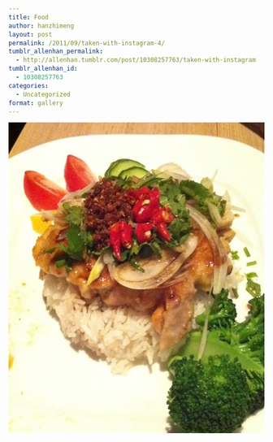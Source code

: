 ```yaml
---
title: Food
author: hanzhimeng
layout: post
permalink: /2011/09/taken-with-instagram-4/
tumblr_allenhan_permalink:
  - http://allenhan.tumblr.com/post/10308257763/taken-with-instagram
tumblr_allenhan_id:
  - 10308257763
categories:
  - Uncategorized
format: gallery
---
```

[<img class="alignnone size-full wp-image-525" alt="tumblr_lrnonnJMw11qzkacto1_" src="/images/uploads/2013/03/tumblr_lrnonnJMw11qzkacto1_.jpg" width="612" height="612" />][1]

 [1]: /images/uploads/2013/03/tumblr_lrnonnJMw11qzkacto1_.jpg
